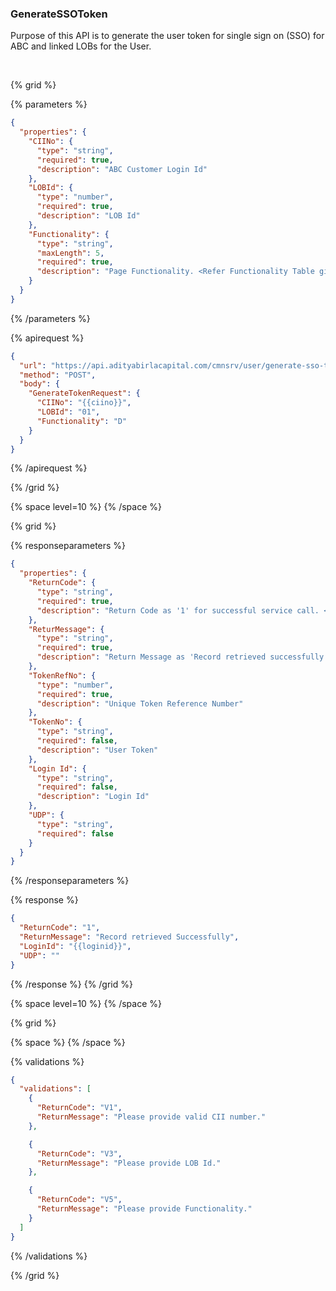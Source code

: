 ### GenerateSSOToken

Purpose of this API is to generate the user token for single sign on (SSO) for ABC and linked LOBs for the User.

&nbsp;

{% grid %}

{% parameters %}

```json
{
  "properties": {
    "CIINo": {
      "type": "string",
      "required": true,
      "description": "ABC Customer Login Id"
    },
    "LOBId": {
      "type": "number",
      "required": true,
      "description": "LOB Id"
    },
    "Functionality": {
      "type": "string",
      "maxLength": 5,
      "required": true,
      "description": "Page Functionality. <Refer Functionality Table given below>."
    }
  }
}
```

{% /parameters %}

{% apirequest %}

```json
{
  "url": "https://api.adityabirlacapital.com/cmnsrv/user/generate-sso-token",
  "method": "POST",
  "body": {
    "GenerateTokenRequest": {
      "CIINo": "{{ciino}}",
      "LOBId": "01",
      "Functionality": "D"
    }
  }
}
```

{% /apirequest %}

{% /grid %}

{% space level=10 %}
{% /space %}

{% grid %}

{% responseparameters %}

```json
{
  "properties": {
    "ReturnCode": {
      "type": "string",
      "required": true,
      "description": "Return Code as '1' for successful service call. <Please Refer Below ReturnCode list>"
    },
    "ReturMessage": {
      "type": "string",
      "required": true,
      "description": "Return Message as 'Record retrieved successfully' for successful service call."
    },
    "TokenRefNo": {
      "type": "number",
      "required": true,
      "description": "Unique Token Reference Number"
    },
    "TokenNo": {
      "type": "string",
      "required": false,
      "description": "User Token"
    },
    "Login Id": {
      "type": "string",
      "required": false,
      "description": "Login Id"
    },
    "UDP": {
      "type": "string",
      "required": false
    }
  }
}
```

{% /responseparameters %}

{% response %}

```json
{
  "ReturnCode": "1",
  "ReturnMessage": "Record retrieved Successfully",
  "LoginId": "{{loginid}}",
  "UDP": ""
}
```

{% /response %}
{% /grid %}

{% space level=10 %}
{% /space %}

{% grid %}

{% space %}
{% /space %}

{% validations %}

```json
{
  "validations": [
    {
      "ReturnCode": "V1",
      "ReturnMessage": "Please provide valid CII number."
    },

    {
      "ReturnCode": "V3",
      "ReturnMessage": "Please provide LOB Id."
    },

    {
      "ReturnCode": "V5",
      "ReturnMessage": "Please provide Functionality."
    }
  ]
}
```

{% /validations %}

{% /grid %}
